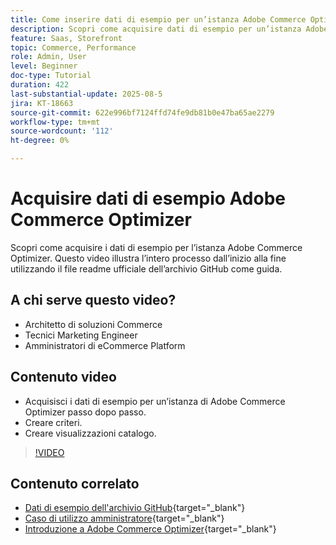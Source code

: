 ```yaml
---
title: Come inserire dati di esempio per un’istanza Adobe Commerce Optimizer
description: Scopri come acquisire dati di esempio per un’istanza Adobe Commerce Optimizer.
feature: Saas, Storefront
topic: Commerce, Performance
role: Admin, User
level: Beginner
doc-type: Tutorial
duration: 422
last-substantial-update: 2025-08-5
jira: KT-18663
source-git-commit: 622e996bf7124ffd74fe9db81b0e47ba65ae2279
workflow-type: tm+mt
source-wordcount: '112'
ht-degree: 0%

---
```


# Acquisire dati di esempio Adobe Commerce Optimizer

Scopri come acquisire i dati di esempio per l’istanza Adobe Commerce Optimizer. Questo video illustra l’intero processo dall’inizio alla fine utilizzando il file readme ufficiale dell’archivio GitHub come guida.

## A chi serve questo video?

* Architetto di soluzioni Commerce
* Tecnici Marketing Engineer
* Amministratori di eCommerce Platform

## Contenuto video

* Acquisisci i dati di esempio per un’istanza di Adobe Commerce Optimizer passo dopo passo.
* Creare criteri.
* Creare visualizzazioni catalogo.

>[!VIDEO](https://video.tv.adobe.com/v/3470472?learn=on&enablevpops)

## Contenuto correlato

* [Dati di esempio dell&#39;archivio GitHub](https://github.com/adobe-commerce/aco-sample-catalog-data-ingestion){target="_blank"}
* [Caso di utilizzo amministratore](https://experienceleague.adobe.com/en/docs/commerce/optimizer/use-case/admin-use-case){target="_blank"}
* [Introduzione a Adobe Commerce Optimizer](https://experienceleague.adobe.com/en/docs/commerce/optimizer/get-started){target="_blank"}
